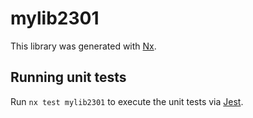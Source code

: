 # mylib2301

This library was generated with [Nx](https://nx.dev).

## Running unit tests

Run `nx test mylib2301` to execute the unit tests via [Jest](https://jestjs.io).
